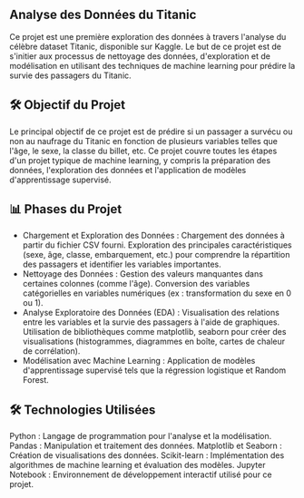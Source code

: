 ## Analyse des Données du Titanic

Ce projet est une première exploration des données à travers l'analyse du célèbre dataset Titanic, disponible sur Kaggle. Le but de ce projet est de s'initier aux processus de nettoyage des données, d'exploration et de modélisation en utilisant des techniques de machine learning pour prédire la survie des passagers du Titanic.

## 🛠️ Objectif du Projet
Le principal objectif de ce projet est de prédire si un passager a survécu ou non au naufrage du Titanic en fonction de plusieurs variables telles que l'âge, le sexe, la classe du billet, etc. Ce projet couvre toutes les étapes d'un projet typique de machine learning, y compris la préparation des données, l'exploration des données et l'application de modèles d'apprentissage supervisé.

## 📊 Phases du Projet
- Chargement et Exploration des Données : Chargement des données à partir du fichier CSV fourni.
Exploration des principales caractéristiques (sexe, âge, classe, embarquement, etc.) pour comprendre la répartition des passagers et identifier les variables importantes.
- Nettoyage des Données : Gestion des valeurs manquantes dans certaines colonnes (comme l'âge).
Conversion des variables catégorielles en variables numériques (ex : transformation du sexe en 0 ou 1).
- Analyse Exploratoire des Données (EDA) : Visualisation des relations entre les variables et la survie des passagers à l'aide de graphiques.
Utilisation de bibliothèques comme matplotlib, seaborn pour créer des visualisations (histogrammes, diagrammes en boîte, cartes de chaleur de corrélation).
- Modélisation avec Machine Learning : Application de modèles d'apprentissage supervisé tels que la régression logistique et Random Forest.

## 🛠️ Technologies Utilisées
Python : Langage de programmation pour l'analyse et la modélisation.
Pandas : Manipulation et traitement des données.
Matplotlib et Seaborn : Création de visualisations des données.
Scikit-learn : Implémentation des algorithmes de machine learning et évaluation des modèles.
Jupyter Notebook : Environnement de développement interactif utilisé pour ce projet.
